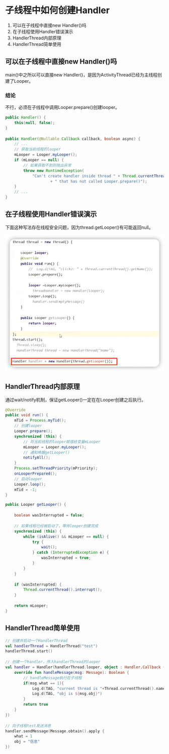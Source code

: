 # 子线程中如何创建Handler
1. 可以在子线程中直接new Handler()吗
2. 在子线程使用Handler错误演示
3. HandlerThread内部原理
4. HandlerThread简单使用

## 可以在子线程中直接new Handler()吗
main()中之所以可以直接new Handler()，是因为ActivityThread已经为主线程创建了Looper。

### 结论
不行，必须在子线程中调用Looper.prepare()创建looper。

``` java
public Handler() {
    this(null, false);
}
    
public Handler(@Nullable Callback callback, boolean async) {
    // ...
    // 获取当前线程的looper
    mLooper = Looper.myLooper();
    if (mLooper == null) {
        // 如果获取不到则抛出异常
        throw new RuntimeException(
            "Can't create handler inside thread " + Thread.currentThread()
                    + " that has not called Looper.prepare()");
    }
    // ...
}
```

## 在子线程使用Handler错误演示

下面这种写法存在线程安全问题，因为thread.getLooper()有可能返回null。

![](img/ad17e670.png)

## HandlerThread内部原理

通过wait/notify机制，保证getLooper()一定在在Looper创建之后执行。

``` java
@Override
public void run() {
    mTid = Process.myTid();
    // 创建looper
    Looper.prepare();
    synchronized (this) {
        // 将当前线程的looper赋值给变量mLooper
        mLooper = Looper.myLooper();
        // 通知唤醒getLooper()
        notifyAll();
    }
    Process.setThreadPriority(mPriority);
    onLooperPrepared();
    // 启动looper
    Looper.loop();
    mTid = -1;
}
```

``` java
public Looper getLooper() {
    
    boolean wasInterrupted = false;
    
    // 如果线程已经被启动了，等待looper创建完成
    synchronized (this) {
        while (isAlive() && mLooper == null) {
            try {
                wait();
            } catch (InterruptedException e) {
                wasInterrupted = true;
            }
        }
    }

    if (wasInterrupted) {
        Thread.currentThread().interrupt();
    }

    return mLooper;
}
```

## HandlerThread简单使用

``` kotlin
// 创建并启动一个HandlerThread
val handlerThread = HandlerThread("test")
handlerThread.start()

// 创建一个handler，传入handlerThread的looper
val handler = Handler(handlerThread.looper, object : Handler.Callback {
    override fun handleMessage(msg: Message): Boolean {
        // handleMessage执行在子线程
        if(msg.what == 1){
            Log.d(TAG, "current thread is "+Thread.currentThread().name)
            Log.d(TAG, "obj is ${msg.obj}")
        }
        return true
    }
})

// 向子线程test发送消息
handler.sendMessage(Message.obtain().apply {
    what = 1
    obj = "信息"
})
```
